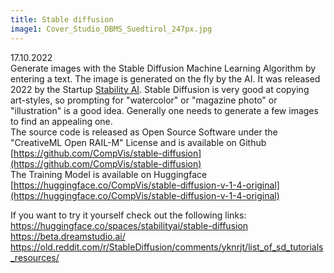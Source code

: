 ```yaml
---
title: Stable diffusion
image1: Cover_Studio_DBMS_Suedtirol_247px.jpg
---
```

17.10.2022  
Generate images with the Stable Diffusion Machine Learning Algorithm by entering a text. The image is generated on the fly by the AI.
It was released 2022 by the Startup [Stability AI](https://stability.ai/blog/stable-diffusion-public-release). Stable Diffusion is very good at copying art-styles, so prompting for "watercolor" or "magazine photo" or "illustration"
is a good idea. Generally one needs to generate a few images to find an appealing one.  
The source code is released as Open Source Software under the "CreativeML Open RAIL-M" License and is available on Github [https://github.com/CompVis/stable-diffusion](https://github.com/CompVis/stable-diffusion)  
The Training Model is available on Huggingface [https://huggingface.co/CompVis/stable-diffusion-v-1-4-original](https://huggingface.co/CompVis/stable-diffusion-v-1-4-original)


If you want to try it yourself check out the following links:  
https://huggingface.co/spaces/stabilityai/stable-diffusion  
https://beta.dreamstudio.ai/  
https://old.reddit.com/r/StableDiffusion/comments/yknrjt/list_of_sd_tutorials_resources/
<!-- Publication date: September 29, 2022 -->